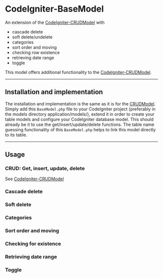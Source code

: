 # CodeIgniter-BaseModel

An extension of the [CodeIgniter-CRUDModel](https://github.com/thnaeff/CodeIgniter-CRUDModel) with
* cascade delete
* soft delete/undelete
* categories
* sort order and moving
* checking row existence
* retrieving date range
* toggle


This model offers additional functionality to the [CodeIgniter-CRUDModel](https://github.com/thnaeff/CodeIgniter-CRUDModel). 

-----------


## Installation and implementation

The installation and implementation is the same as it is for the [CRUDModel](https://github.com/thnaeff/CodeIgniter-CRUDModel). Simply add this `BaseModel.php` file to your CodeIgniter project (preferably in the models directory application/models/), extend it in order to create your table models and configure your CodeIgniter database model. This should already be it to use the get/insert/update/delete functions. The table name guessing functionality of this `BaseModel.php` helps to link this model directly to its table.

-------------

## Usage

### CRUD: Get, insert, update, delete

See [CodeIgniter-CRUDModel](https://github.com/thnaeff/CodeIgniter-CRUDModel)


### Cascade delete


### Soft delete


### Categories


### Sort order and moving


### Checking for existence


### Retrieving date range


### Toggle





